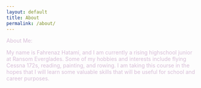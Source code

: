 ```yaml
---
layout: default
title: About
permalink: /about/
---
```

<p><font color= "#D8BFD8">
About Me:

My name is Fahrenaz Hatami, and I am currently a rising highschool junior at Ransom Everglades. Some of my hobbies and interests include flying Cessna 172s, reading, painting, and rowing. I am taking this course in the hopes that I will learn some valuable skills that will be useful for school and career purposes.</font></p>

